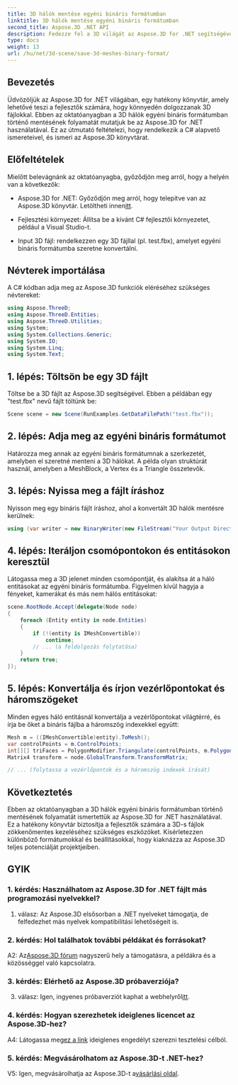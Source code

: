 ```yaml
---
title: 3D hálók mentése egyéni bináris formátumban
linktitle: 3D hálók mentése egyéni bináris formátumban
second_title: Aspose.3D .NET API
description: Fedezze fel a 3D világát az Aspose.3D for .NET segítségével. Tanulja meg a hálók egyéni bináris formátumban történő mentését.
type: docs
weight: 13
url: /hu/net/3d-scene/save-3d-meshes-binary-format/
---
```

## Bevezetés

Üdvözöljük az Aspose.3D for .NET világában, egy hatékony könyvtár, amely lehetővé teszi a fejlesztők számára, hogy könnyedén dolgozzanak 3D fájlokkal. Ebben az oktatóanyagban a 3D hálók egyéni bináris formátumban történő mentésének folyamatát mutatjuk be az Aspose.3D for .NET használatával. Ez az útmutató feltételezi, hogy rendelkezik a C# alapvető ismereteivel, és ismeri az Aspose.3D könyvtárat.

## Előfeltételek

Mielőtt belevágnánk az oktatóanyagba, győződjön meg arról, hogy a helyén van a következők:

-  Aspose.3D for .NET: Győződjön meg arról, hogy telepítve van az Aspose.3D könyvtár. Letöltheti innen[itt](https://releases.aspose.com/3d/net/).

- Fejlesztési környezet: Állítsa be a kívánt C# fejlesztői környezetet, például a Visual Studio-t.

- Input 3D fájl: rendelkezzen egy 3D fájllal (pl. test.fbx), amelyet egyéni bináris formátumba szeretne konvertálni.

## Névterek importálása

A C# kódban adja meg az Aspose.3D funkciók eléréséhez szükséges névtereket:

```csharp
using Aspose.ThreeD;
using Aspose.ThreeD.Entities;
using Aspose.ThreeD.Utilities;
using System;
using System.Collections.Generic;
using System.IO;
using System.Linq;
using System.Text;
```

## 1. lépés: Töltsön be egy 3D fájlt

Töltse be a 3D fájlt az Aspose.3D segítségével. Ebben a példában egy "test.fbx" nevű fájlt töltünk be:

```csharp
Scene scene = new Scene(RunExamples.GetDataFilePath("test.fbx"));
```

## 2. lépés: Adja meg az egyéni bináris formátumot

Határozza meg annak az egyéni bináris formátumnak a szerkezetét, amelyben el szeretné menteni a 3D hálókat. A példa olyan struktúrát használ, amelyben a MeshBlock, a Vertex és a Triangle összetevők.

## 3. lépés: Nyissa meg a fájlt íráshoz

Nyisson meg egy bináris fájlt íráshoz, ahol a konvertált 3D hálók mentésre kerülnek:

```csharp
using (var writer = new BinaryWriter(new FileStream("Your Output Directory" + "Save3DMeshesInCustomBinaryFormat_out", FileMode.Create, FileAccess.Write)))
```

## 4. lépés: Iteráljon csomópontokon és entitásokon keresztül

Látogassa meg a 3D jelenet minden csomópontját, és alakítsa át a háló entitásokat az egyéni bináris formátumba. Figyelmen kívül hagyja a fényeket, kamerákat és más nem hálós entitásokat:

```csharp
scene.RootNode.Accept(delegate(Node node)
{
    foreach (Entity entity in node.Entities)
    {
        if (!(entity is IMeshConvertible))
            continue;
        // ... (a feldolgozás folytatása)
    }
    return true;
});
```

## 5. lépés: Konvertálja és írjon vezérlőpontokat és háromszögeket

Minden egyes háló entitásnál konvertálja a vezérlőpontokat világtérré, és írja be őket a bináris fájlba a háromszög indexekkel együtt:

```csharp
Mesh m = ((IMeshConvertible)entity).ToMesh();
var controlPoints = m.ControlPoints;
int[][] triFaces = PolygonModifier.Triangulate(controlPoints, m.Polygons);
Matrix4 transform = node.GlobalTransform.TransformMatrix;

// ... (folytassa a vezérlőpontok és a háromszög indexek írását)
```

## Következtetés

Ebben az oktatóanyagban a 3D hálók egyéni bináris formátumban történő mentésének folyamatát ismertettük az Aspose.3D for .NET használatával. Ez a hatékony könyvtár biztosítja a fejlesztők számára a 3D-s fájlok zökkenőmentes kezeléséhez szükséges eszközöket. Kísérletezzen különböző formátumokkal és beállításokkal, hogy kiaknázza az Aspose.3D teljes potenciálját projektjeiben.

## GYIK

### 1. kérdés: Használhatom az Aspose.3D for .NET fájlt más programozási nyelvekkel?

1. válasz: Az Aspose.3D elsősorban a .NET nyelveket támogatja, de felfedezhet más nyelvek kompatibilitási lehetőségeit is.

### 2. kérdés: Hol találhatok további példákat és forrásokat?

 A2: Az[Aspose.3D fórum](https://forum.aspose.com/c/3d/18) nagyszerű hely a támogatásra, a példákra és a közösséggel való kapcsolatra.

### 3. kérdés: Elérhető az Aspose.3D próbaverziója?

 3. válasz: Igen, ingyenes próbaverziót kaphat a webhelyről[itt](https://releases.aspose.com/).

### 4. kérdés: Hogyan szerezhetek ideiglenes licencet az Aspose.3D-hez?

 A4: Látogassa meg[ez a link](https://purchase.aspose.com/temporary-license/) ideiglenes engedélyt szerezni tesztelési célból.

### 5. kérdés: Megvásárolhatom az Aspose.3D-t .NET-hez?

 V5: Igen, megvásárolhatja az Aspose.3D-t a[vásárlási oldal](https://purchase.aspose.com/buy).